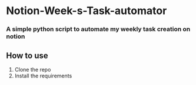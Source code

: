 # Notion-Week-s-Task-automator
### A simple python script to automate my weekly task creation on notion
## How to use
1. Clone the repo
2. Install the requirements

